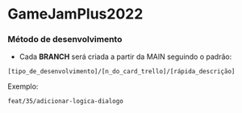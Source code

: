 # GameJamPlus2022
### Método de desenvolvimento

- Cada **BRANCH** será criada a partir da MAIN seguindo o padrão:
 ```
 [tipo_de_desenvolvimento]/[n_do_card_trello]/[rápida_descrição]
 ```
 Exemplo:
 ```
 feat/35/adicionar-logica-dialogo
 ```
 
